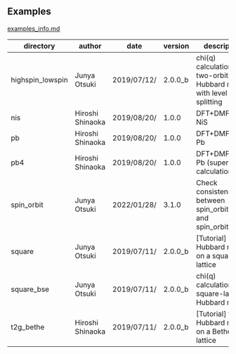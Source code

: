 Examples
--------

[examples_info.md](examples_info.md)

<!-- INFO TABLE START -->
| directory | author | date | version | description |
| ----- | ----- | ----- | ----- | ----- |
| highspin_lowspin | Junya Otsuki | 2019/07/12/ | 2.0.0_b | chi(q) calculation in a two-orbital Hubbard model with level splitting |
| nis | Hiroshi Shinaoka | 2019/08/20/ | 1.0.0 | DFT+DMFT for NiS |
| pb | Hiroshi Shinaoka | 2019/08/20/ | 1.0.0 | DFT+DMFT for Pb |
| pb4 | Hiroshi Shinaoka | 2019/08/20/ | 1.0.0 | DFT+DMFT for Pb (supercell calculations) |
| spin_orbit | Junya Otsuki | 2022/01/28/ | 3.1.0 | Check consistency between spin_orbit=False and spin_orbit=True |
| square | Junya Otsuki | 2019/07/11/ | 2.0.0_b | [Tutorial] Hubbard model on a square lattice |
| square_bse | Junya Otsuki | 2019/07/11/ | 2.0.0_b | chi(q) calculation for square-lattice Hubbard model |
| t2g_bethe | Hiroshi Shinaoka | 2019/07/11/ | 2.0.0_b | [Tutorial] t2g Hubbard model on a Bethe lattice |
<!-- INFO TABLE END -->
